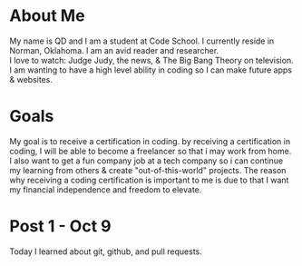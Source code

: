 # About Me

My name is QD and I am a student at Code School.  I currently reside in Norman, Oklahoma.  I am an avid reader and researcher.  
I love to watch:  Judge Judy, the news, & The Big Bang Theory on television.
I am wanting to have a high level ability in coding so I can make future apps & websites.

# Goals

My goal is to receive a certification in coding.  by receiving a certification in coding, I will be able to become a freelancer 
so that i may work from home.  I also want to get a fun company job at a tech company so i can continue my learning from others 
& create "out-of-this-world" projects.  The reason why receiving a coding certification is important to me is due to that I want 
my financial independence and freedom to elevate.

# Post 1 - Oct 9
Today I learned about git, github, and pull requests.
